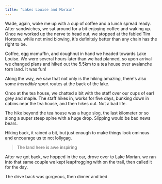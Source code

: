 ```yaml
---
title: "Lakes Louise and Morain"
---
```


Wade, again, woke me up with a cup of coffee and a lunch spread ready. After sandwiches, we sat around for a bit enjoying coffee and waking up. Once we worked up the nerve to head out, we stopped at the fabled Tim Hortons. while not mind blowing, it's definitely better than any chain has the right to be.

Coffee, egg mcmuffin, and doughnut in hand  we headed towards Lake Louise. We were several hours later than we had planned, so upon arrival we changed plans and hiked out the 5.5km to a tea house over avalanche torn land. It was fun!

Along the way, we saw that not only is the hiking amazing, there's also some *incredible* sport routes at the back of the lake.

Once at the tea house, we chatted a bit with the staff over our cups of earl grey and maple. The staff hikes in, works for five days, bunking down in cabins near the tea house, and then hikes out. Not a bad life.

The hike beyond the tea house was a huge slog, the last kilometer or so along a super steep spine with a huge drop. Slipping would be bad news bears.

Hiking back, it rained a bit, but just enough to make things look ominous and encourage us to not lollygag.

>The land here is awe inspiring

After we got back, we hopped in the car, drove over to Lake Morian. we ran into that same couple we kept leapfrogging with on the trail, then called it for the day.

The drive back was gorgeous, then dinner and bed.